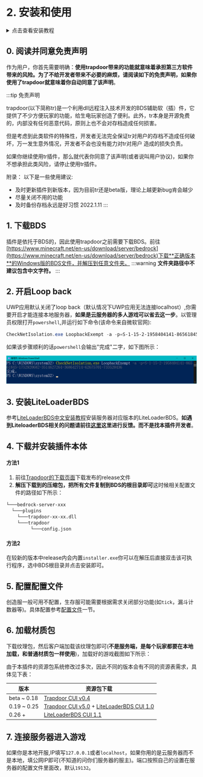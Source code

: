 # 2. 安装和使用
<details>
<summary>点击查看安装教程</summary>

<iframe src="//player.bilibili.com/player.html?aid=429577084&bvid=BV1cG411b7ck&cid=803742213&page=1" scrolling="no" border="0" frameborder="no" width="720" height="405"  framespacing="0" allowfullscreen="true"> </iframe>


</details>


## 0. 阅读并同意免责声明

作为用户，你首先需要明确：**使用trapdoor带来的功能就意味着承担第三方软件带来的风险。**为了不给开发者带来不必要的麻烦，请阅读如下的免责声明，如果**你使用了trapdoor就意味着你自动同意了该声明**。

:::tip
免责声明

trapdoor(以下简称tr)是一个利用dll远程注入技术开发的BDS辅助软（插）件，它提供了不少方便玩家的功能，给生电玩家创造了便利。此外，tr本身是开源免费的，内部没有任何恶意代码，原则上也不会对存档造成任何损害。

但是考虑到此类软件的特殊性，开发者无法完全保证tr对用户的存档不造成任何破坏，万一发生意外情况，开发者不会也没有能力对tr对用户
造成的损失负责。

如果你继续使用tr插件，那么就代表你同意了该声明(或者说叫用户协议)，如果你不想承担此类风险，请停止使用tr插件。

附录： 以下是一些使用建议:
- 及时更新插件到新版本，因为目前tr还是beta版，理论上越更新bug肯会越少
- 尽量关闭不用的功能
- 及时备份存档永远是好习惯
2022.1.11
:::

## 1. 下载BDS

插件是依托于BDS的，因此使用trapdoor之前需要下载BDS。前往[https://www.minecraft.net/en-us/download/server/bedrock](https://www.minecraft.net/en-us/download/server/bedrock)下载**正确版本**的Windows版的BDS文件，并解压到任意文件夹。
:::warning
**文件夹路径中不建议包含中文字符。**
:::

## 2. 开启Loop back

UWP应用默认关闭了loop back（默认情况下UWP应用无法连接localhost）,你需要开启才能连接本地服务器，**如果是云服务器的多人游戏可以省去这一步**。以管理员权限打开`powershell`,并运行如下命令(该命令来自微软官网):

```powershell
CheckNetIsolation.exe LoopbackExempt -a -p=S-1-15-2-1958404141-86561845-1752920682-3514627264-368642714-62675701-733520436
```

如果该步骤顺利的话`powershell`会输出"完成"二字，如下图所示：

![](./img/pw.png)
## 3. 安装LiteLoaderBDS

参考[LiteLoaderBDS中文安装教程](https://github.com/LiteLDev/LiteLoaderBDS#for-windows)安装服务器对应版本的LiteLoaderBDS。**如遇到LiteloaderBDS相关的问题请前往[这里](https://github.com/LiteLDev/LiteLoaderBDS/issues)这里进行反馈。而不是找本插件开发者**。

## 4. 下载并安装插件本体


#### 方法1


1. 前往[Trapdoor的下载页面](https://github.com/hhhxiao/trapdoor-ll/releases)下载发布的release文件
2. **解压下载到的压缩包，把所有文件复制到BDS的根目录即可**这时候相关配置文件的路径如下所示：

```
└───bedrock-server-xxx
  └───plugins
  	└───trapdoor-xx-xx.dll
    └───trapdoor
         └───config.json
```
#### 方法2


在较新的版本中release内会内置`installer.exe`你可以在解压后直接双击该可执行程序，选中BDS根目录并点击安装即可。


## 5. 配置配置文件

创造服一般可用不配置，生存服可能需要根据需求关闭部分功能(如`tick`，漏斗计数器等)。具体配置参考[配置文件](/4.config)一节。


## 6. 加载材质包
下载纹理包，然后客户端加载该纹理包即可(**不是服务端，是每个玩家都要在本地加载，和普通材质包一样使用**)，加载好的游戏截图如下所示：

由于本插件的资源包系统修改过多次，因此不同的版本会有不同的资源表需求，具体见下表：

| 版本        | 资源包下载                                                   |
| ----------- | ------------------------------------------------------------ |
| beta ~ 0.18 | [Trapdoor CUI v0.4](https://github.com/OEOTYAN/Trapdoor-CUI/releases/tag/v0.4) |
| 0.19 ~ 0.25 | [Trapdoor CUI v5.0](https://github.com/OEOTYAN/Trapdoor-CUI/releases/tag/v5.0) + [LiteLoaderBDS CUI 1.0](https://github.com/OEOTYAN/LiteLoaderBDS-CUI/releases/tag/ll.1.0) |
| 0.26 +      | [LiteLoaderBDS CUI 1.1](https://github.com/OEOTYAN/LiteLoaderBDS-CUI/releases/tag/v1.1) |


## 7. 连接服务器进入游戏

如果你是本地开服,IP填写`127.0.0.1`或者`localhost`，如果你用的是云服务器而不是本地，填公网IP即可(不知道的问你们服务器的服主)。端口按照自己的设置在服务器的配置文件里面改，默认`19132`。
